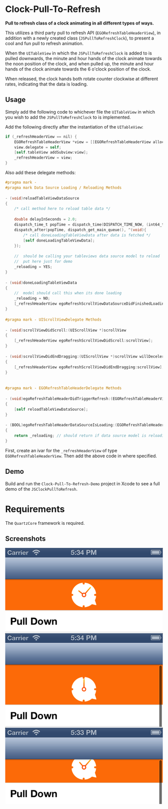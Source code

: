 Clock-Pull-To-Refresh
=====================

**Pull to refresh class of a clock animating in all different types of ways.**

This utilizes a third party pull to refresh API (`EGORefreshTableHeaderView`), in addition with a newly created class (`JSPullToRefreshClock`),
to present a cool and fun pull to refresh animation.

When the `UITableView` in which the `JSPullToRefreshClock` is added to is pulled downwards, the minute and hour hands of the clock animate towards the noon position of the clock, and when pulled up, the minute and hour hands of the clock animate towards the 6 o'clock position of the clock.

When released, the clock hands both rotate counter clockwise at different rates, indicating that the data is loading.

## Usage

Simply add the following code to whichever file the `UITableView` in which you wish to add the `JSPullToRefreshClock` to is implemented.

Add the following directly after the instantiation of the `UITableView`:
``` objective-c
if (_refreshHeaderView == nil) {
	EGORefreshTableHeaderView *view = [[EGORefreshTableHeaderView alloc] initWithFrame:CGRectMake(0.0f, 0.0f - self.tableView.bounds.size.height, self.view.frame.size.width, self.tableView.bounds.size.height)];
	view.delegate = self;
	[self.tableView addSubview:view];
	_refreshHeaderView = view;
}
```

Also add these delegate methods:
``` objective-c
#pragma mark -
#pragma mark Data Source Loading / Reloading Methods

- (void)reloadTableViewDataSource
{
    /* call method here to reload table data */
    
    double delayInSeconds = 2.0;
    dispatch_time_t popTime = dispatch_time(DISPATCH_TIME_NOW, (int64_t)(delayInSeconds * NSEC_PER_SEC));
    dispatch_after(popTime, dispatch_get_main_queue(), ^(void){
        /* call doneLoadingTableViewData after data is fetched */
        [self doneLoadingTableViewData];
    });
    
	//  should be calling your tableviews data source model to reload
	//  put here just for demo
	_reloading = YES;
}

- (void)doneLoadingTableViewData
{
	//  model should call this when its done loading
	_reloading = NO;
	[_refreshHeaderView egoRefreshScrollViewDataSourceDidFinishedLoading:self.tableView];
}

#pragma mark - UIScrollViewDelegate Methods

- (void)scrollViewDidScroll:(UIScrollView *)scrollView
{
	[_refreshHeaderView egoRefreshScrollViewDidScroll:scrollView];
}

- (void)scrollViewDidEndDragging:(UIScrollView *)scrollView willDecelerate:(BOOL)decelerate
{
	[_refreshHeaderView egoRefreshScrollViewDidEndDragging:scrollView];
}


#pragma mark - EGORefreshTableHeaderDelegate Methods

- (void)egoRefreshTableHeaderDidTriggerRefresh:(EGORefreshTableHeaderView*)view
{
	[self reloadTableViewDataSource];
}

- (BOOL)egoRefreshTableHeaderDataSourceIsLoading:(EGORefreshTableHeaderView*)view
{
	return _reloading; // should return if data source model is reloading
}
```

First, create an ivar for the `_refreshHeaderView` of type `EGORefreshTableHeaderView`. Then add the above code in where specified.

## Demo

Build and run the `Clock-Pull-To-Refresh-Demo` project in Xcode to see a full demo of the `JSClockPullToRefresh`.

# Requirements

The `QuartzCore` framework is required.

## Screenshots

![screenshot1](/screenshot1.png)
![screenshot2](/screenshot2.png)
![screenshot3](/screenshot3.png)
